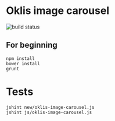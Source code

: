# Oklis image carousel

![build status](https://travis-ci.org/IamEmpty/oklis-image-carousel.svg?branch=master "Build status")

## For beginning ##

    npm install
    bower install
    grunt

# Tests

    jshint new/oklis-image-carousel.js
    jshint js/oklis-image-carousel.js
